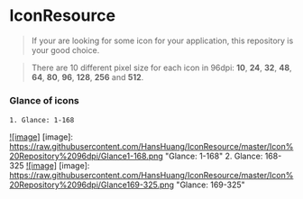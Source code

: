 # IconResource

> If your are looking for some icon for your application, this repository is your good choice.

>There are 10 different pixel size for each icon in 96dpi: **10**, **24**, **32**, **48**, **64**, **80**, **96**, **128**, **256** and **512**.

### Glance of icons
    1. Glance: 1-168
[![image]](https://github.com/HansHuang/IconResource)
[image]: https://raw.githubusercontent.com/HansHuang/IconResource/master/Icon%20Repository%2096dpi/Glance1-168.png
 "Glance: 1-168"
    2. Glance: 168-325
[![image]](https://github.com/HansHuang/IconResource)
[image]: https://raw.githubusercontent.com/HansHuang/IconResource/master/Icon%20Repository%2096dpi/Glance169-325.png "Glance: 169-325"
